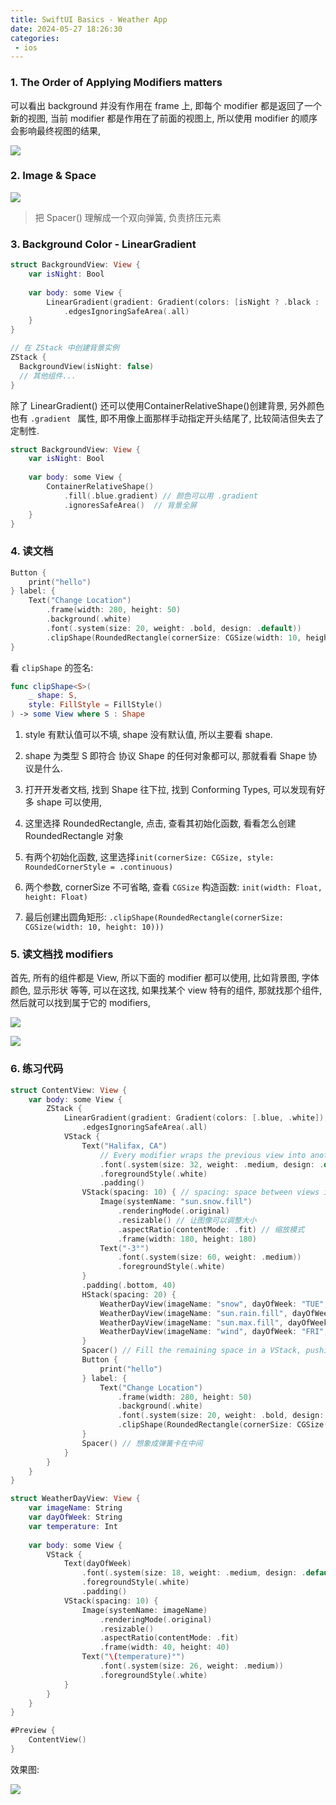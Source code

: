 ```yaml
---
title: SwiftUI Basics - Weather App
date: 2024-05-27 18:26:30
categories:
 - ios
---
```


### 1. The Order of Applying Modifiers matters

可以看出 background 并没有作用在 frame 上, 即每个 modifier 都是返回了一个新的视图, 当前 modifier 都是作用在了前面的视图上, 所以使用 modifier 的顺序会影响最终视图的结果, 

![](https://pub-2a6758f3b2d64ef5bb71ba1601101d35.r2.dev/blogs/2024/05/df1383f3a902606d7301b8da47bff81f.jpg)

### 2. Image & Space

![](https://pub-2a6758f3b2d64ef5bb71ba1601101d35.r2.dev/blogs/2024/05/8a5cd0431f346d79496187cf2c56c5ea.jpg)

> 把 Spacer() 理解成一个双向弹簧, 负责挤压元素 

### 3. Background Color - LinearGradient

```swift
struct BackgroundView: View {
    var isNight: Bool
    
    var body: some View {
        LinearGradient(gradient: Gradient(colors: [isNight ? .black : .blue, isNight ? .gray : .white]), startPoint:.top, endPoint: .bottom)
            .edgesIgnoringSafeArea(.all)
    }
}

// 在 ZStack 中创建背景实例
ZStack {
  BackgroundView(isNight: false)
  // 其他组件...
}
```

除了 LinearGradient() 还可以使用ContainerRelativeShape()创建背景, 另外颜色也有 `.gradient ` 属性, 即不用像上面那样手动指定开头结尾了, 比较简洁但失去了定制性. 

```swift
struct BackgroundView: View {
    var isNight: Bool
    
    var body: some View {
        ContainerRelativeShape()
            .fill(.blue.gradient) // 颜色可以用 .gradient
            .ignoresSafeArea()  // 背景全屏
    }
}
```

### 4. 读文档

```swift
Button {
    print("hello")
} label: {
    Text("Change Location")
        .frame(width: 280, height: 50)
        .background(.white)
        .font(.system(size: 20, weight: .bold, design: .default))
        .clipShape(RoundedRectangle(cornerSize: CGSize(width: 10, height: 10)))
}
```

看 `clipShape` 的签名:

```swift
func clipShape<S>(
    _ shape: S,
    style: FillStyle = FillStyle()
) -> some View where S : Shape
```

1. style 有默认值可以不填, shape 没有默认值, 所以主要看 shape. 

2. shape 为类型 S 即符合 协议 Shape 的任何对象都可以, 那就看看 Shape 协议是什么. 
3. 打开开发者文档, 找到 Shape 往下拉, 找到 Conforming Types, 可以发现有好多 shape 可以使用, 
4. 这里选择 RoundedRectangle, 点击, 查看其初始化函数, 看看怎么创建 RoundedRectangle 对象
5. 有两个初始化函数, 这里选择`init(cornerSize: CGSize, style: RoundedCornerStyle = .continuous)`
6. 两个参数, cornerSize 不可省略, 查看 `CGSize` 构造函数: `init(width: Float, height: Float)`
7. 最后创建出圆角矩形: `.clipShape(RoundedRectangle(cornerSize: CGSize(width: 10, height: 10)))`

### 5. 读文档找 modifiers

首先, 所有的组件都是 View, 所以下面的 modifier 都可以使用, 比如背景图, 字体颜色, 显示形状 等等, 可以在这找, 如果找某个 view 特有的组件, 那就找那个组件, 然后就可以找到属于它的 modifiers, 

![](https://pub-2a6758f3b2d64ef5bb71ba1601101d35.r2.dev/blogs/2024/06/ff88fc0f5cda332ef32c4edd1849c1b4.jpg)

![](https://pub-2a6758f3b2d64ef5bb71ba1601101d35.r2.dev/blogs/2024/06/72d568dc4c7861264bbe9e1691659a03.jpg)

### 6. 练习代码

```swift
struct ContentView: View {
    var body: some View {
        ZStack {
            LinearGradient(gradient: Gradient(colors: [.blue, .white]), startPoint:.top, endPoint: .bottom)
                .edgesIgnoringSafeArea(.all)
            VStack {
                Text("Halifax, CA")
                    // Every modifier wraps the previous view into another view.
                    .font(.system(size: 32, weight: .medium, design: .default))
                    .foregroundStyle(.white)
                    .padding()
                VStack(spacing: 10) { // spacing: space between views in VStack
                    Image(systemName: "sun.snow.fill")
                        .renderingMode(.original)
                        .resizable() // 让图像可以调整大小
                        .aspectRatio(contentMode: .fit) // 缩放模式
                        .frame(width: 180, height: 180)
                    Text("-3°")
                        .font(.system(size: 60, weight: .medium))
                        .foregroundStyle(.white)
                }
                .padding(.bottom, 40)
                HStack(spacing: 20) {
                    WeatherDayView(imageName: "snow", dayOfWeek: "TUE", temperature: -3)
                    WeatherDayView(imageName: "sun.rain.fill", dayOfWeek: "WED", temperature: -5)
                    WeatherDayView(imageName: "sun.max.fill", dayOfWeek: "THU", temperature: -2)
                    WeatherDayView(imageName: "wind", dayOfWeek: "FRI", temperature: 0)
                }
                Spacer() // Fill the remaining space in a VStack, pushing views above to the top.
                Button {
                    print("hello")
                } label: {
                    Text("Change Location")
                        .frame(width: 280, height: 50)
                        .background(.white)
                        .font(.system(size: 20, weight: .bold, design: .default))
                        .clipShape(RoundedRectangle(cornerSize: CGSize(width: 10, height: 10)))
                }
                Spacer() // 想象成弹簧卡在中间
            }
        }
    }
}

struct WeatherDayView: View {
    var imageName: String
    var dayOfWeek: String
    var temperature: Int
    
    var body: some View {
        VStack {
            Text(dayOfWeek)
                .font(.system(size: 18, weight: .medium, design: .default))
                .foregroundStyle(.white)
                .padding()
            VStack(spacing: 10) {
                Image(systemName: imageName)
                    .renderingMode(.original)
                    .resizable()
                    .aspectRatio(contentMode: .fit)
                    .frame(width: 40, height: 40)
                Text("\(temperature)°")
                    .font(.system(size: 26, weight: .medium))
                    .foregroundStyle(.white)
            }
        }
    }
}

#Preview {
    ContentView()
}
```

效果图:

![](https://pub-2a6758f3b2d64ef5bb71ba1601101d35.r2.dev/blogs/2024/05/69f2f45f523c984efcee3d4c6a98feba.jpg)

